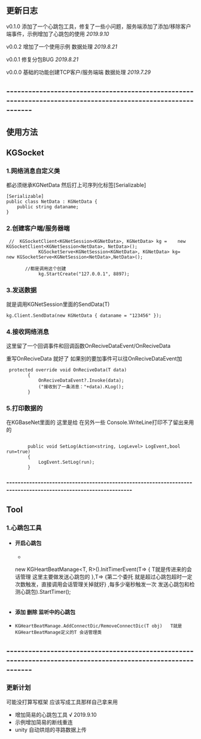 ## 更新日志

v0.1.0   添加了一个心跳包工具，修复了一些小问题，服务端添加了添加/移除客户端事件，示例增加了心跳包的使用     *2019.9.10*

v0.0.2   增加了一个使用示例   数据处理     *2019.8.21*

v0.0.1   修复分包BUG     *2019.8.21*

v0.0.0   基础的功能创建TCP客户/服务端端   数据处理     *2019.7.29*
## -------------------------------------------------------------------------------------------------------------

## 使用方法


## KGSocket

### 1.网络消息自定义类

都必须继承KGNetData 然后打上可序列化标签[Serializable]

```
[Serializable]
public class NetData : KGNetData {
    public string dataname;
}
```



### 2.创建客户端/服务器端

```
 //  KGSocketClient<KGNetSession<KGNetData>, KGNetData> kg =    new KGSocketClient<KGNetSession<NetData>, NetData>();
            KGSocketServe<KGNetSession<KGNetData>, KGNetData> kg=    new KGSocketServe<KGNetSession<NetData>,NetData>();

       //都是调用这个创建
            kg.StartCreate("127.0.0.1", 8897);
```

### 3.发送数据

就是调用KGNetSession里面的SendData(T)

```
kg.Client.SendData(new KGNetData { dataname = "123456" });
```



### 4.接收网络消息 

这里留了一个回调事件和回调函数OnReciveDataEvent/OnReciveData  

重写OnReciveData  就好了  如果别的要加事件可以往OnReciveDataEvent加

```
 protected override void OnReciveData(T data)
        {
            OnReciveDataEvent?.Invoke(data);
            ("接收到了一条消息："+data).KLog();
        }

```

### 5.打印数据的

在KGBaseNet里面的   这里是给 在另外一些 Console.WriteLine打印不了留出来用的 

```

        public void SetLog(Action<string, LogLevel> LogEvent,bool run=true)
        {
            LogEvent.SetLog(run);
        }
```


### -------------------------------------------------------------------------------------------------------------

## Tool 

### 1.心跳包工具

- #### 开启心跳包

  - ```

   new KGHeartBeatManage<T, R>().InitTimerEvent(T=> { T就是传进来的会话管理 这里主要做发送心跳包的 },T=> 
            {第二个委托 就是超过心跳包超时一定次数触发，直接调用会话管理关掉就好}
            ,每多少毫秒触发一次 发送心跳包和检测心跳包).StartTimer();
     ```

- #### 添加 删除 监听中的心跳包
 - ```
   KGHeartBeatManage.AddConnectDic/RemoveConnectDic(T obj)   T就是KGHeartBeatManage定义的T 会话管理类
   ```

## -------------------------------------------------------------------------------------------------------------

### 更新计划

可能没打算写框架  应该写成工具那样自己拿来用

- 增加简易的心跳包工具 √ 2019.9.10
- 示例增加简易的断线重连 
- unity 自动烘焙的寻路数据上传 
